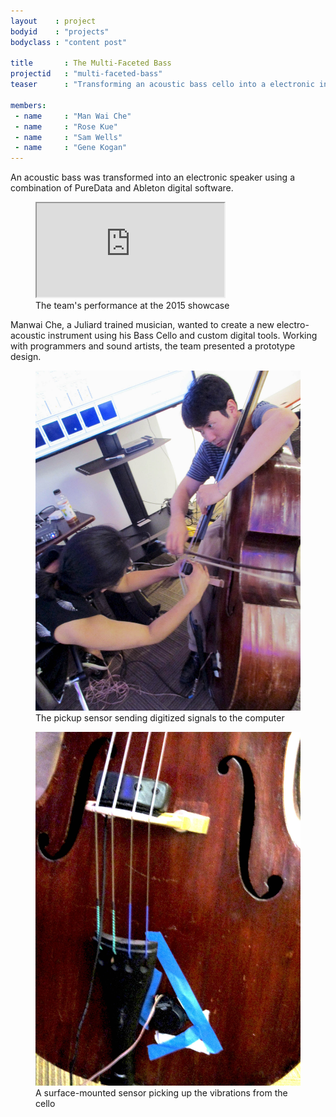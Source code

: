 ```yaml
---
layout    : project
bodyid    : "projects"
bodyclass : "content post"

title       : The Multi-Faceted Bass
projectid   : "multi-faceted-bass"
teaser		: "Transforming an acoustic bass cello into a electronic instrument"

members:
 - name     : "Man Wai Che"
 - name     : "Rose Kue"
 - name     : "Sam Wells"
 - name     : "Gene Kogan"
---
```

An acoustic bass was transformed into an electronic speaker using a combination of PureData  and Ableton digital software.

<figure class="video ratio-55 with-caption">
	<iframe src="https://www.youtube.com/embed/rEmN1s1hn4s" allowfullscreen></iframe>
	<figcaption>The team's performance at the 2015 showcase</figcaption>
</figure>

Manwai Che, a Juliard trained musician, wanted to create a new electro-acoustic instrument using his Bass Cello and custom digital tools. Working with programmers and sound artists, the team presented a prototype design. 

<figure>
	<img src="/images/projects/2015/multi-faceted-bass/performance.jpg" alt="The pickup sensor sending digitized signals to the computer" />
	<figcaption>The pickup sensor sending digitized signals to the computer</figcaption>
</figure>

<figure>
	<img src="/images/projects/2015/multi-faceted-bass/sensor.jpg" alt="A surface-mounted sensor picking up the vibrations from the cello" />
	<figcaption>A surface-mounted sensor picking up the vibrations from the cello</figcaption>
</figure>